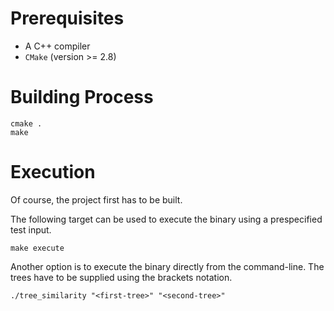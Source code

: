 # Prerequisites

* A C++ compiler
* `CMake` (version >= 2.8)

# Building Process

~~~
cmake .
make
~~~

# Execution

Of course, the project first has to be built.

The following target can be used to execute the binary using
a prespecified test input.

~~~
make execute
~~~

Another option is to execute the binary directly from the command-line. The trees
have to be supplied using the brackets notation.

~~~
./tree_similarity "<first-tree>" "<second-tree>"
~~~